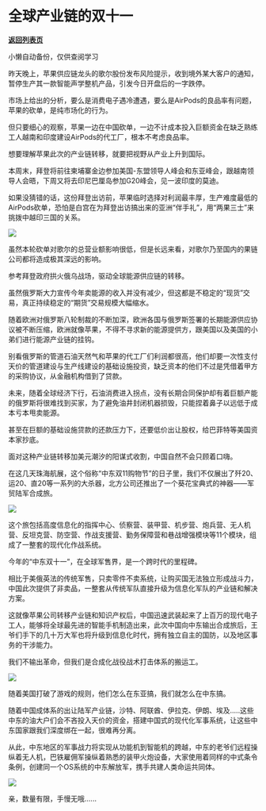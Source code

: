 # 全球产业链的双十一

[**返回列表页**](/gzh/政事堂2019)

小懒自动备份，仅供查阅学习

昨天晚上，苹果供应链龙头的歌尔股份发布风险提示，收到境外某大客户的通知，暂停生产其一款智能声学整机产品，引发今日开盘后的一字跌停。  

市场上给出的分析，要么是消费电子遇冷遭遇，要么是AirPods的良品率有问题，苹果的砍单，是纯市场化的行为。

但只要细心的观察，苹果一边在中国砍单，一边不计成本投入巨额资金在缺乏熟练工人越南和印度建设AirPods的代工厂，根本不考虑良品率。

想要理解苹果此次的产业链转移，就要把视野从产业上升到国际。

本周末，拜登将前往柬埔寨金边参加美国-东盟领导人峰会和东亚峰会，跟越南领导人会晤，下周又将去印尼巴厘岛参加G20峰会，见一波印度的莫迪。

如果没猜错的话，这份拜登出访前，苹果临时选择对利润最丰厚，生产难度最低的AirPods砍单，恐怕是白宫在为拜登出访搞出来的亚洲“伴手礼”，用“两果三士”来挑拨中越印三国的关系。

![](https://mmbiz.qpic.cn/mmbiz_jpg/rxhS23yu8cNN3I018HvSfLdSLUoicBiaF4wXPkyzrScibu6U2tR3FCZyYRCBRsI8mMts2l2ib7wiaEN7WOOHa5vc9cA/640?wx_fmt=jpeg)

虽然本轮砍单对歌尔的总营业额影响很低，但是长远来看，对歌尔乃至国内的果链公司都将造成极其深远的影响。

参考拜登政府拱火俄乌战场，驱动全球能源供应链的转移。

虽然俄罗斯大力宣传今年卖能源的收入并没有减少，但这都是不稳定的“现货”交易，真正持续稳定的“期货”交易规模大幅缩水。

随着欧洲对俄罗斯八轮制裁的不断加深，欧洲各国与俄罗斯签署的长期能源供应协议被不断压缩，欧洲就像苹果，不得不寻求新的能源提供方，跟美国以及美国的小弟们进行能源产业链的挂钩。

别看俄罗斯的管道石油天然气和苹果的代工厂们利润都很高，他们却要一次性支付天价的管道建设与生产线建设的基础设施投资，缺乏资本的他们不过是凭借着甲方的采购协议，从金融机构借到了贷款。

未来，随着全球经济下行，石油消费进入拐点，没有长期合同保护却有着巨额产能的俄罗斯将很难找到买家，为了避免油井封闭机器损毁，只能捏着鼻子以远低于成本亏本甩卖能源。

甚至在巨额的基础设施贷款的还款压力下，还要低价出让股权，给巴菲特等美国资本家抄底。

面对这种产业链转移加美元潮汐的阳谋式收割，中国自然不会只顾着口嗨。

在这几天珠海航展，这个俗称“中东双11购物节”的日子里，我们不仅展出了歼20、运20、直20等一系列的大杀器，北方公司还推出了一个葵花宝典式的神器——军贸陆军合成旅。

![](https://mmbiz.qpic.cn/mmbiz_png/rxhS23yu8cNN3I018HvSfLdSLUoicBiaF4jIyL2TkUx15cxiaWCzT7XFkMDZTicem4IO5MjyAO8QCOzdj6QkkR80qA/640?wx_fmt=png)

这个旅包括高度信息化的指挥中心、侦察营、装甲营、机步营、炮兵营、无人机营、反坦克营、防空营、作战支援营、勤务保障营和巷战增强模块等11个模块，组成了一整套的现代化作战系统。

今年的“中东双十一”，在全球军售界，是一个跨时代的里程碑。

相比于美俄英法的传统军售，只卖零件不卖系统，让购买国无法独立形成战斗力，中国此次提供了非卖品，一整套从传统军队直接升级为信息化军队的产业链和解决方案。

这就像苹果公司转移产业链和知识产权后，中国迅速武装起来了上百万的现代电子工人，能够将全球最先进的智能手机制造出来，此次中国向中东输出合成旅后，王爷们手下的几十万大军也将升级到信息化时代，拥有独立自主的国防，以及地区事务的干涉能力。

我们不输出革命，但我们是合成化战役战术打击体系的搬运工。

![](https://mmbiz.qpic.cn/mmbiz_jpg/rxhS23yu8cNN3I018HvSfLdSLUoicBiaF4NiaH6ywjNCWcm2ccZVJgV7erKeVxJCpO9ia4jKxZ5E889gqZtBELaz9A/640?wx_fmt=jpeg)

随着美国打破了游戏的规则，他们怎么在东亚搞，我们就怎么在中东搞。

随着中国成体系的出让陆军产业链，沙特、阿联酋、伊拉克、伊朗、埃及.....这些中东的油大户们会不吝投入天价的资金，搭建中国式的现代化军事系统，让这些中东国家跟我们深度绑在一起，很难再分离。

从此，中东地区的军事战力将实现从功能机到智能机的跨越，中东的老爷们远程操纵着无人机，巴铁雇佣军操纵着熟悉的装甲火炮设备，大家使用着同样的中式条令条例，创建同一个OS系统的中东解放军，携手共建人类命运共同体。

![](https://mmbiz.qpic.cn/mmbiz_png/rxhS23yu8cNN3I018HvSfLdSLUoicBiaF4YknZHfQZIibjL8w8ofC5V6bHRBqENicK8vsfYicUOJC6HoypVEK4TdULA/640?wx_fmt=png)

亲，数量有限，手慢无哦......  

